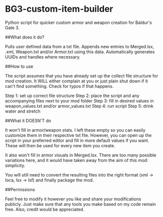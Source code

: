 # BG3-custom-item-builder
Python script for quicker custom armor and weapon creation for Baldur's Gate 3.

##What does it do?

Pulls user defined data from a txt file. Appends new entries to Merged.lsx, <localization>.xml, Weapon.txt and/or Armor.txt using this data. Automatically generates UUIDs and handles where necessary.

##How to use

The script assumes that you have already set up the collect file structure for mod creation. It WILL either complain at you or just plain shut down if it can't find something. Check for typos if that happens.

Step 1: set up correct file structure
Step 2: place the script and any accompanying files next to your mod folder
Step 3: fill in desired values in weapon_values.txt and/or armor_values.txt
Step 4: run script
Step 5: drink water and stretch

##What it DOESN'T do

It won't fill in armor/weapon stats. I left these empty so you can easily customize them in their respective txt file.
However, you can open up the script in your preferred editor and fill in more default values if you want. These will then be used for every new item you create.

It also won't fill in armor visuals in Merged.lsx. There are too many possible variations here, and it would have taken away from the aim of this mod: simplicity.

You will still need to convert the resulting files into the right format (xml -> loca, lsx -> lsf) and finally package the mod.

##Permissions

Feel free to modify it however you like and share your modifications publicly. Just make sure that any tools you make based on my code remain free. Also, credit would be appreciated.
